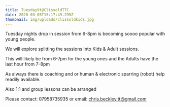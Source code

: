 ```yaml
---
title: Tuesday9t@ClissoldTTC
date: 2020-03-05T15:17:49.295Z
thumbnail: img/uploads/clissoldkids.jpg
---
```

Tuesday nights drop in session from 6-8pm is becoming soooo popular with young people.

We will explore splitting the sessions into Kids & Adult sessions.  

This will likely be from 6-7pm for the young ones and the Adults have the last hour from 7-8pm

As always there is coaching and or human & electronic sparring (robot) help readily available.

Also 1:1 and group lessons can be arranged

Please contact: 07958735935 or email: chris.beckley.tt@gmail.com